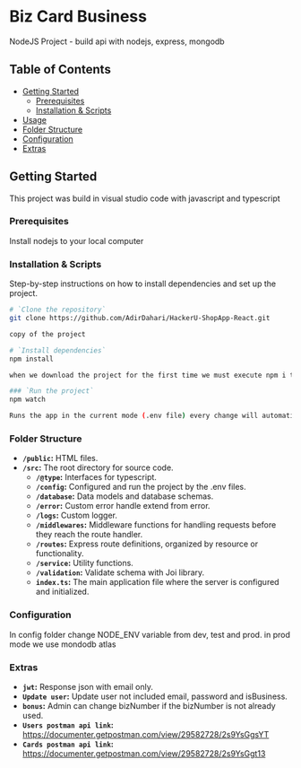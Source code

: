 # Biz Card Business

NodeJS Project - build api with nodejs, express, mongodb

## Table of Contents

- [Getting Started](#getting-started)
  - [Prerequisites](#prerequisites)
  - [Installation & Scripts](#installation)
- [Usage](#usage)
- [Folder Structure](#folder-structure)
- [Configuration](#configuration)
- [Extras](#extras)

## Getting Started

This project was build in visual studio code with javascript and typescript

### Prerequisites

Install nodejs to your local computer

### Installation & Scripts

Step-by-step instructions on how to install dependencies and set up the project.

```bash
# `Clone the repository`
git clone https://github.com/AdirDahari/HackerU-ShopApp-React.git

copy of the project

# `Install dependencies`
npm install

when we download the project for the first time we must execute npm i to install all dependencies

### `Run the project`
npm watch

Runs the app in the current mode (.env file) every change will automatic update the project, no need to stop the project and ran again
```

### Folder Structure

- **`/public`:** HTML files.
- **`/src`:** The root directory for source code.
  - **`/@type`:** Interfaces for typescript.
  - **`/config`:** Configured and run the project by the .env files.
  - **`/database`:** Data models and database schemas.
  - **`/error`:** Custom error handle extend from error.
  - **`/logs`:** Custom logger.
  - **`/middlewares`:** Middleware functions for handling requests before they reach the route handler.
  - **`/routes`:** Express route definitions, organized by resource or functionality.
  - **`/service`:** Utility functions.
  - **`/validation`:** Validate schema with Joi library.
  - **`index.ts`:** The main application file where the server is configured and initialized.

### Configuration

In config folder change NODE_ENV variable from dev, test and prod. in prod mode we use mondodb atlas

### Extras

- **`jwt`:** Response json with email only.
- **`Update user`:** Update user not included email, password and isBusiness.
- **`bonus`:** Admin can change bizNumber if the bizNumber is not already used.
- **`Users postman api link`:** https://documenter.getpostman.com/view/29582728/2s9YsGgsYT
- **`Cards postman api link`:** https://documenter.getpostman.com/view/29582728/2s9YsGgt13
